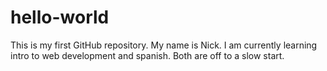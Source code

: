# hello-world
This is my first GitHub repository.
My name is Nick. I am currently learning intro to web development and spanish. Both are off to a slow start.
